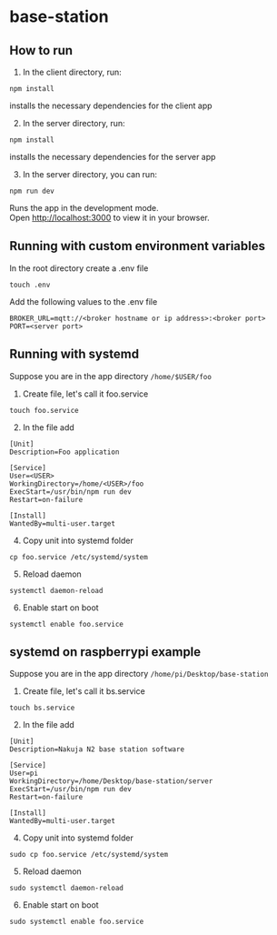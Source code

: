 # base-station

## How to run

1. In the client directory, run:

```
npm install
```

installs the necessary dependencies for the client app

2. In the server directory, run:

```
npm install
```

installs the necessary dependencies for the server app

3. In the server directory, you can run:

```
npm run dev
```

Runs the app in the development mode.\
Open [http://localhost:3000](http://localhost:3000) to view it in your browser.

## Running with custom environment variables

In the root directory create a .env file

```
touch .env
```

Add the following values to the .env file

```
BROKER_URL=mqtt://<broker hostname or ip address>:<broker port>
PORT=<server port>
```

## Running with systemd

Suppose you are in the app directory `/home/$USER/foo`

1. Create file, let's call it foo.service

```
touch foo.service
```

2. In the file add

```
[Unit]
Description=Foo application

[Service]
User=<USER>
WorkingDirectory=/home/<USER>/foo
ExecStart=/usr/bin/npm run dev
Restart=on-failure

[Install]
WantedBy=multi-user.target
```

4. Copy unit into systemd folder

```
cp foo.service /etc/systemd/system
```

5. Reload daemon

```
systemctl daemon-reload
```

6. Enable start on boot

```
systemctl enable foo.service
```

## systemd on raspberrypi example

Suppose you are in the app directory `/home/pi/Desktop/base-station`

1. Create file, let's call it bs.service

```
touch bs.service
```

2. In the file add

```
[Unit]
Description=Nakuja N2 base station software

[Service]
User=pi
WorkingDirectory=/home/Desktop/base-station/server
ExecStart=/usr/bin/npm run dev
Restart=on-failure

[Install]
WantedBy=multi-user.target
```

4. Copy unit into systemd folder

```
sudo cp foo.service /etc/systemd/system
```

5. Reload daemon

```
sudo systemctl daemon-reload
```

6. Enable start on boot

```
sudo systemctl enable foo.service
```
